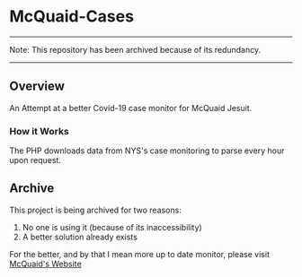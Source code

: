 # McQuaid-Cases

---
Note: This repository has been archived because of its redundancy.

---

## Overview

An Attempt at a better Covid-19 case monitor for McQuaid Jesuit.

### How it Works

The PHP downloads data from NYS's case monitoring to parse every hour upon request.

## Archive

This project is being archived for two reasons:

1. No one is using it (because of its inaccessibility)
2. A better solution already exists

For the better, and by that I mean more up to date monitor, please visit [McQuaid's Website](https://mcquaid.org/covid-19/)